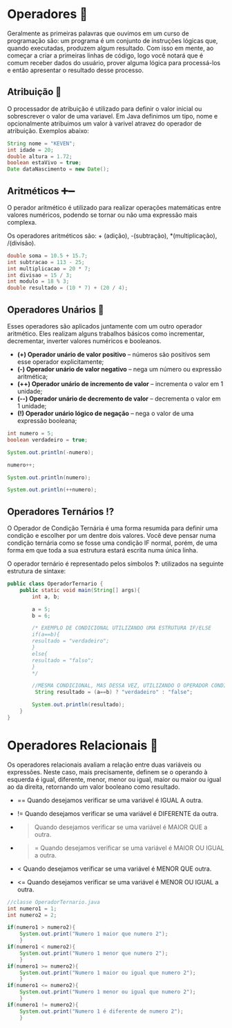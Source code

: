 # Operadores 🧮

Geralmente as primeiras palavras que ouvimos em um curso de programação são: um programa é um conjunto de instruções lógicas que, quando executadas, produzem algum resultado. Com isso em mente, ao começar a criar a primeiras linhas de código, logo você notará que é comum receber dados do usuário, prover alguma lógica para processá-los e então apresentar o resultado desse processo.

## Atribuição 🟰

O processador de atribuição é utilizado para definir o valor inicial ou sobrescrever o valor de uma variavel. Em Java definimos um tipo, nome e opcionalmente atribuimos um valor à varivel atravez do operador de atribuição. Exemplos abaixo:

```java
String nome = "KEVEN";
int idade = 20;
double altura = 1.72;
boolean estaVivo = true;
Date dataNascimento = new Date();
```

## Aritméticos ➕➖

O perador aritmético é utilizado para realizar operações matemáticas entre valores numéricos, podendo se tornar ou não uma expressão mais complexa.

Os operadores aritméticos são: + (adição), -(subtração), *(multiplicação), /(divisão).

```java
double soma = 10.5 + 15.7;
int subtracao = 113 - 25;
int multiplicacao = 20 * 7;
int divisao = 15 / 3;
int modulo = 18 % 3;
double resultado = (10 * 7) + (20 / 4);
```

## Operadores Unários 🔢 

Esses operadores são aplicados juntamente com um outro operador aritmético. Eles realizam alguns trabalhos básicos como incrementar, decrementar, inverter valores numéricos e booleanos.

* **(+) Operador unário de valor positivo** – números são positivos sem esse operador explicitamente;
* **(-) Operador unário de valor negativo** – nega um número ou expressão aritmética;
* **(++) Operador unário de incremento de valor** – incrementa o valor em 1 unidade;
* **(--) Operador unário de decremento de valor** – decrementa o valor em 1 unidade;
* **(!) Operador unário lógico de negação** – nega o valor de uma expressão booleana;

```java
int numero = 5;
boolean verdadeiro = true;

System.out.println(-numero);

numero++;

System.out.println(numero);

System.out.println(++numero);
```

## Operadores Ternários ⁉️

O Operador de Condição Ternária é uma forma resumida para definir uma condição e escolher por um dentre dois valores. Você deve pensar numa condição ternária como se fosse uma condição IF normal, porém, de uma forma em que toda a sua estrutura estará escrita numa única linha.

O operador ternário é representado pelos símbolos **?**: utilizados na seguinte estrutura de sintaxe:

```java
public class OperadorTernario {
    public static void main(String[] args){
        int a, b;

        a = 5;
        b = 6;

        /* EXEMPLO DE CONDICIONAL UTILIZANDO UMA ESTRUTURA IF/ELSE
        if(a==b){
        resultado = "verdadeiro";
        }
        else{
        resultado = "falso";
        }
        */

        //MESMA CONDICIONAL, MAS DESSA VEZ, UTILIZANDO O OPERADOR CONDICIONAL TERNÁRIO
         String resultado = (a==b) ? "verdadeiro" : "false";

        System.out.println(resultado);
    }
}
```

# Operadores Relacionais 🤔

Os operadores relacionais avaliam a relação entre duas variáveis ou expressões. Neste caso, mais precisamente, definem se o operando à esquerda é igual, diferente, menor, menor ou igual, maior ou maior ou igual ao da direita, retornando um valor booleano como resultado.

* == Quando desejamos verificar se uma variável é IGUAL A outra.

* != Quando desejamos verificar se uma variável é DIFERENTE da outra.

* > Quando desejamos verificar se uma variável é MAIOR QUE a outra.

* >= Quando desejamos verificar se uma variável é MAIOR OU IGUAL a outra.

* < Quando desejamos verificar se uma variável é MENOR QUE outra.

* <= Quando desejamos verificar se uma variável é MENOR OU IGUAL a outra.

```java
//classe OperadorTernario.java
int numero1 = 1;
int numero2 = 2;

if(numero1 > numero2){
	System.out.print("Numero 1 maior que numero 2");
    }
if(numero1 < numero2){
	System.out.print("Numero 1 menor que numero 2");
    }
if(numero1 >= numero2){
	System.out.print("Numero 1 maior ou igual que numero 2");
    }
if(numero1 <= numero2){
	System.out.print("Numero 1 menor ou igual que numero 2");
    }
if(numero1 != numero2){
	System.out.print("Numero 1 é diferente de numero 2");
    }
```